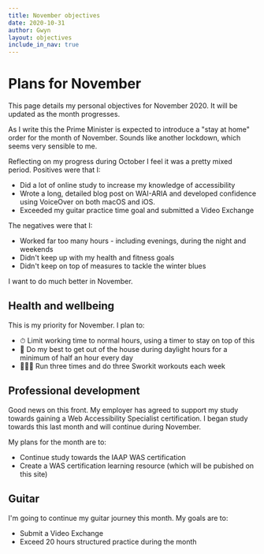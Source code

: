 ```yaml
---
title: November objectives
date: 2020-10-31
author: Gwyn
layout: objectives
include_in_nav: true
---
```


# Plans for November

This page details my personal objectives for November 2020. It will be updated as the month progresses. 

As I write this the Prime Minister is expected to introduce a "stay at home" order for the month of November. Sounds like another lockdown, which seems very sensible to me.

Reflecting on my progress during October I feel it was a pretty mixed period. Positives were that I:

* Did a lot of online study to increase my knowledge of accessibility
* Wrote a long, detailed blog post on WAI-ARIA and developed confidence using VoiceOver on both macOS and iOS. 
* Exceeded my guitar practice time goal and submitted a Video Exchange

The negatives were that I: 

* Worked far too many hours - including evenings, during the night and weekends
* Didn't keep up with my health and fitness goals 
* Didn't keep on top of measures to tackle the winter blues

I want to do much better in November.

## Health and wellbeing

This is my priority for November. I plan to:

* ⏱ Limit working time to normal hours, using a timer to stay on top of this
* 🍁 Do my best to get out of the house during daylight hours for a minimum of half an hour every day
* 🏃🏽‍♂️ Run three times and do three Sworkit workouts each week

## Professional development

Good news on this front. My employer has agreed to support my study towards gaining a Web Accessibility Specialist certification. I began study towards this last month and will continue during November.

My plans for the month are to: 

* Continue study towards the IAAP WAS certification
* Create a WAS certification learning resource (which will be pubished on this site)

## Guitar

I'm going to continue my guitar journey this month. My goals are to: 

* Submit a Video Exchange
* Exceed 20 hours structured practice during the month
